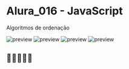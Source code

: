 # Alura_016 - JavaScript 
Algoritmos de ordenação

![preview](https://7h14g0d.github.io/Alura_016/imagens/print01.png)
![preview](https://7h14g0d.github.io/Alura_016/imagens/print02.png)
![preview](https://7h14g0d.github.io/Alura_016/imagens/print03.png)
![preview](https://7h14g0d.github.io/Alura_016/imagens/Certificado.png)

## 💙💙💙💙💙
